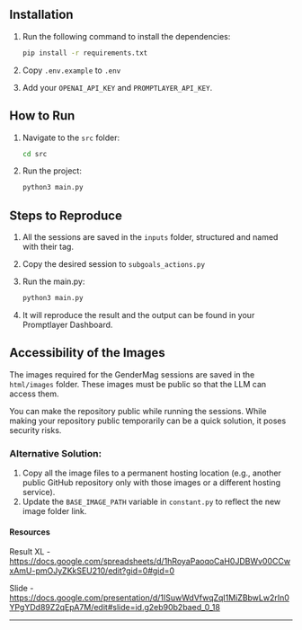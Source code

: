 ## Installation

1. Run the following command to install the dependencies:
    ```bash
    pip install -r requirements.txt
    ```

2. Copy `.env.example` to `.env`
3. Add your `OPENAI_API_KEY` and `PROMPTLAYER_API_KEY`.

## How to Run

1. Navigate to the `src` folder:
    ```bash
    cd src
    ```

2. Run the project:
    ```bash
    python3 main.py
    ```

## Steps to Reproduce

1.  All the sessions are saved in the `inputs` folder, structured and named with their tag.

2. Copy the desired session to `subgoals_actions.py`

3. Run the main.py:
    ```bash
    python3 main.py
    ```

4. It will reproduce the result and the output can be found in your Promptlayer Dashboard.



## Accessibility of the Images

The images required for the GenderMag sessions are saved in the `html/images` folder. These images must be public so that the LLM can access them.

You can make the repository public while running the sessions. While making your repository public temporarily can be a quick solution, it poses security risks.

### Alternative Solution:

1. Copy all the image files to a permanent hosting location (e.g., another public GitHub repository only with those images or a different hosting service).
2. Update the `BASE_IMAGE_PATH` variable in `constant.py` to reflect the new image folder link.




#### Resources

Result XL - https://docs.google.com/spreadsheets/d/1hRoyaPaoqoCaH0JDBWv00CCwxAmU-pmOJyZKkSEU210/edit?gid=0#gid=0

Slide - https://docs.google.com/presentation/d/1ISuwWdVfwqZqI1MiZBbwLw2rIn0YPgYDd89Z2qEpA7M/edit#slide=id.g2eb90b2baed_0_18

---




